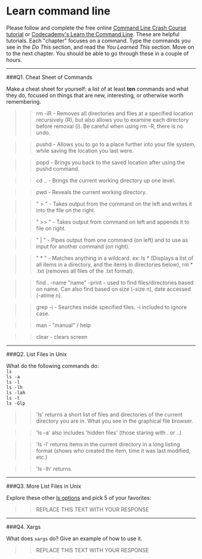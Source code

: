 # Learn command line

Please follow and complete the free online [Command Line Crash Course
tutorial](https://web.archive.org/web/20160708171659/http://cli.learncodethehardway.org/book/) or [Codecademy's Learn the Command Line](https://www.codecademy.com/learn/learn-the-command-line). These are helpful tutorials. Each "chapter" focuses on a command. Type the commands you see in the _Do This_ section, and read the _You Learned This_ section. Move on to the next chapter. You should be able to go through these in a couple of hours.

---

###Q1.  Cheat Sheet of Commands  

Make a cheat sheet for yourself: a list of at least **ten** commands and what they do, focused on things that are new, interesting, or otherwise worth remembering.

> > rm -iR    - Removes all directories and files at a specified location recursively (R), but also allows you to examine each directory before removal (i). Be careful when using rm -R, there is no undo.

> > pushd     - Allows you to go to a place further into your file system, while saving the location you last were.

> > popd      - Brings you back to the saved location after using the pushd command.

> > cd ..     - Brings the current working directory up one level.

> > pwd       - Reveals the current working directory.

> > " > "       - Takes output from the command on the left and writes it into the file on the right.

> > " >> "      - Takes output from command on left and appends it to file on right.

> > " | "       - Pipes output from one command (on left) and to use as input for another command (on right).

> > " * "       - Matches anything in a wildcard. ex: ls * (Displays a list of all items in a directory, and the items in directories below), rm * .txt (removes all files of the .txt format).

> > find . -name "name" -print     - used to find files/directories based on name. Can also find based on size (-size n), date accessed (-atime n).

> > grep -i     - Searches inside specified files. -i included to ignore case.

> > man         - "manual" / help

> > clear       - clears screen






---

###Q2.  List Files in Unix   

What do the following commands do:  
`ls`  
`ls -a`  
`ls -l`  
`ls -lh`  
`ls -lah`  
`ls -t`  
`ls -Glp`  

> > 'ls' returns a short list of files and directories of the current directory you are in. What you see in the graphical file browser.

> > 'ls -a' also includes 'hidden files' (those staring with . or ..)

> > 'ls -l' returns items in the current directory in a long listing format (shows who created the item, time it was last modified, etc.)

> > 'ls -lh' returns 

---

###Q3.  More List Files in Unix  

Explore these other [ls options](http://www.techonthenet.com/unix/basic/ls.php) and pick 5 of your favorites:

> > REPLACE THIS TEXT WITH YOUR RESPONSE

---

###Q4.  Xargs   

What does `xargs` do? Give an example of how to use it.

> > REPLACE THIS TEXT WITH YOUR RESPONSE

 


